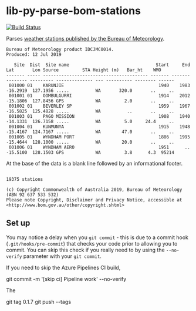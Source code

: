 # lib-py-parse-bom-stations

[![Build Status](https://dev.azure.com/weatherballoon/Weather%20Balloon/_apis/build/status/weather-balloon.lib-py-parse-bom-stations?branchName=master)](https://dev.azure.com/weatherballoon/Weather%20Balloon/_build/latest?definitionId=10&branchName=master)

Parses [weather stations published by the Bureau of Meteorology](ftp://ftp.bom.gov.au/anon2/home/ncc/metadata/sitelists/stations.zip).

```
Bureau of Meteorology product IDCJMC0014.                                       Produced: 12 Jul 2019

   Site  Dist  Site name                                 Start     End      Lat       Lon Source         STA Height (m)   Bar_ht    WMO
------- ----- ---------------------------------------- ------- ------- -------- --------- -------------- --- ---------- -------- ------
 001000 01    KARUNJIE                                    1940    1983 -16.2919  127.1956 .....          WA       320.0       ..     ..
 001001 01    OOMBULGURRI                                 1914    2012 -15.1806  127.8456 GPS            WA         2.0       ..     ..
 001002 01    BEVERLEY SP                                 1959    1967 -16.5825  125.4828 .....          WA          ..       ..     ..
 001003 01    PAGO MISSION                                1908    1940 -14.1331  126.7158 .....          WA         5.0     24.4     ..
 001004 01    KUNMUNYA                                    1915    1948 -15.4167  124.7167 .....          WA        47.0       ..     ..
 001005 01    WYNDHAM PORT                                1886    1995 -15.4644  128.1000 .....          WA        20.0       ..     ..
 001006 01    WYNDHAM AERO                                1951      .. -15.5100  128.1503 GPS            WA         3.8      4.3  95214
```

At the base of the data is a blank line followed by an informational footer.

```

19375 stations

(c) Copyright Commonwealth of Australia 2019, Bureau of Meteorology (ABN 92 637 533 532) 
Please note Copyright, Disclaimer and Privacy Notice, accessible at <http://www.bom.gov.au/other/copyright.shtml>
```

## Set up

You may notice a delay when you `git commit` - this is due to a commit hook (`.git/hooks/pre-commit`)
that checks your code prior to allowing you to commit. You can skip this check if you really need to
by using the `--no-verify` parameter with your `git commit`.

If you need to skip the Azure Pipelines CI build, 

   git commit -m '[skip ci] Pipeline work' --no-verify

The 

   git tag 0.1.7
   git push --tags